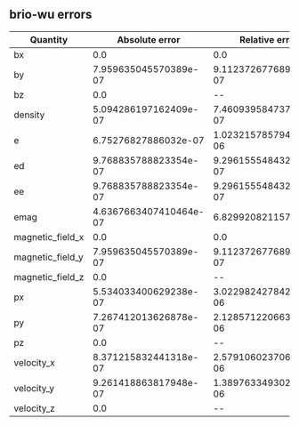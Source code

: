 ## brio-wu errors
| Quantity | Absolute error | Relative error |
| -------- | --------- | --------- |
| bx | 0.0 | 0.0 |
| by | 7.959635045570389e-07 | 9.112372677689228e-07 |
| bz | 0.0 | -- |
| density | 5.094286197162409e-07 | 7.460939584737047e-07 |
| e | 6.75276827886032e-07 | 1.0232157857942765e-06 |
| ed | 9.768835788823354e-07 | 9.296155548432917e-07 |
| ee | 9.768835788823354e-07 | 9.296155548432917e-07 |
| emag | 4.6367663407410464e-07 | 6.82992082115744e-07 |
| magnetic_field_x | 0.0 | 0.0 |
| magnetic_field_y | 7.959635045570389e-07 | 9.112372677689228e-07 |
| magnetic_field_z | 0.0 | -- |
| px | 5.534033400629238e-07 | 3.0229824278421905e-06 |
| py | 7.267412013626878e-07 | 2.128571220663805e-06 |
| pz | 0.0 | -- |
| velocity_x | 8.371215832441318e-07 | 2.5791060237067774e-06 |
| velocity_y | 9.261418863817948e-07 | 1.3897633493024962e-06 |
| velocity_z | 0.0 | -- |

